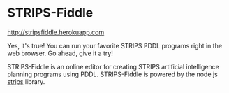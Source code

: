 STRIPS-Fiddle
======

http://stripsfiddle.herokuapp.com

Yes, it's true! You can run your favorite STRIPS PDDL programs right in the web browser. Go ahead, give it a try!

STRIPS-Fiddle is an online editor for creating STRIPS artificial intelligence planning programs using PDDL. STRIPS-Fiddle is powered by the node.js [strips](https://github.com/primaryobjects/strips) library.